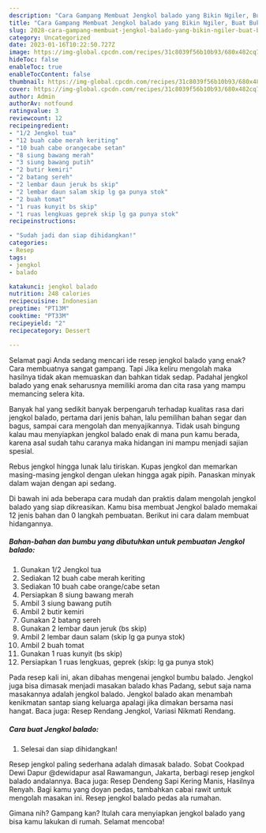```yaml
---
description: "Cara Gampang Membuat Jengkol balado yang Bikin Ngiler, Buat Buka Puasa Lezat Sekali"
title: "Cara Gampang Membuat Jengkol balado yang Bikin Ngiler, Buat Buka Puasa Lezat Sekali"
slug: 2028-cara-gampang-membuat-jengkol-balado-yang-bikin-ngiler-buat-buka-puasa-lezat-sekali
category: Uncategorized
date: 2023-01-16T10:22:50.727Z
image: https://img-global.cpcdn.com/recipes/31c8039f56b10b93/680x482cq70/jengkol-balado-foto-resep-utama.jpg
hideToc: false
enableToc: true
enableTocContent: false
thumbnail: https://img-global.cpcdn.com/recipes/31c8039f56b10b93/680x482cq70/jengkol-balado-foto-resep-utama.jpg
cover: https://img-global.cpcdn.com/recipes/31c8039f56b10b93/680x482cq70/jengkol-balado-foto-resep-utama.jpg
author: Admin
authorAv: notfound
ratingvalue: 3
reviewcount: 12
recipeingredient:
- "1/2 Jengkol tua"
- "12 buah cabe merah keriting"
- "10 buah cabe orangecabe setan"
- "8 siung bawang merah"
- "3 siung bawang putih"
- "2 butir kemiri"
- "2 batang sereh"
- "2 lembar daun jeruk bs skip"
- "2 lembar daun salam skip lg ga punya stok"
- "2 buah tomat"
- "1 ruas kunyit bs skip"
- "1 ruas lengkuas geprek skip lg ga punya stok"
recipeinstructions:

- "Sudah jadi dan siap dihidangkan!"
categories:
- Resep
tags:
- jengkol
- balado

katakunci: jengkol balado 
nutrition: 248 calories
recipecuisine: Indonesian
preptime: "PT13M"
cooktime: "PT33M"
recipeyield: "2"
recipecategory: Dessert

---
```



Selamat pagi Anda sedang mencari ide resep jengkol balado yang enak? Cara membuatnya sangat gampang. Tapi Jika keliru mengolah maka hasilnya tidak akan memuaskan dan bahkan tidak sedap. Padahal jengkol balado yang enak seharusnya memiliki aroma dan cita rasa yang mampu memancing selera kita.


Banyak hal yang sedikit banyak berpengaruh terhadap kualitas rasa dari jengkol balado, pertama dari jenis bahan, lalu pemilihan bahan segar dan bagus, sampai cara mengolah dan menyajikannya. Tidak usah bingung kalau mau menyiapkan jengkol balado enak di mana pun kamu berada, karena asal sudah tahu caranya maka hidangan ini mampu menjadi sajian spesial.

Rebus jengkol hingga lunak lalu tiriskan. Kupas jengkol dan memarkan masing-masing jengkol dengan ulekan hingga agak pipih. Panaskan minyak dalam wajan dengan api sedang.


Di bawah ini ada beberapa cara mudah dan praktis dalam mengolah jengkol balado yang siap dikreasikan. Kamu bisa membuat Jengkol balado memakai 12 jenis bahan dan 0 langkah pembuatan. Berikut ini cara dalam membuat hidangannya.

<!--inarticleads1-->

##### Bahan-bahan dan bumbu yang dibutuhkan untuk pembuatan Jengkol balado:

1. Gunakan 1/2 Jengkol tua
1. Sediakan 12 buah cabe merah keriting
1. Sediakan 10 buah cabe orange/cabe setan
1. Persiapkan 8 siung bawang merah
1. Ambil 3 siung bawang putih
1. Ambil 2 butir kemiri
1. Gunakan 2 batang sereh
1. Gunakan 2 lembar daun jeruk (bs skip)
1. Ambil 2 lembar daun salam (skip lg ga punya stok)
1. Ambil 2 buah tomat
1. Gunakan 1 ruas kunyit (bs skip)
1. Persiapkan 1 ruas lengkuas, geprek (skip: lg ga punya stok)


Pada resep kali ini, akan dibahas mengenai jengkol bumbu balado. Jengkol juga bisa dimasak menjadi masakan balado khas Padang, sebut saja nama masakannya adalah jengkol balado. Jengkol balado akan menambah kenikmatan santap siang keluarga apalagi jika dimakan bersama nasi hangat. Baca juga: Resep Rendang Jengkol, Variasi Nikmati Rendang. 

<!--inarticleads2-->

##### Cara buat Jengkol balado:


1. Selesai dan siap dihidangkan!

Resep jengkol paling sederhana adalah dimasak balado. Sobat Cookpad Dewi Dapur @dewidapur asal Rawamangun, Jakarta, berbagi resep jengkol balado andalannya. Baca juga: Resep Dendeng Sapi Kering Manis, Hasilnya Renyah. Bagi kamu yang doyan pedas, tambahkan cabai rawit untuk mengolah masakan ini. Resep jengkol balado pedas ala rumahan. 

Gimana nih? Gampang kan? Itulah cara menyiapkan jengkol balado yang bisa kamu lakukan di rumah. Selamat mencoba!
